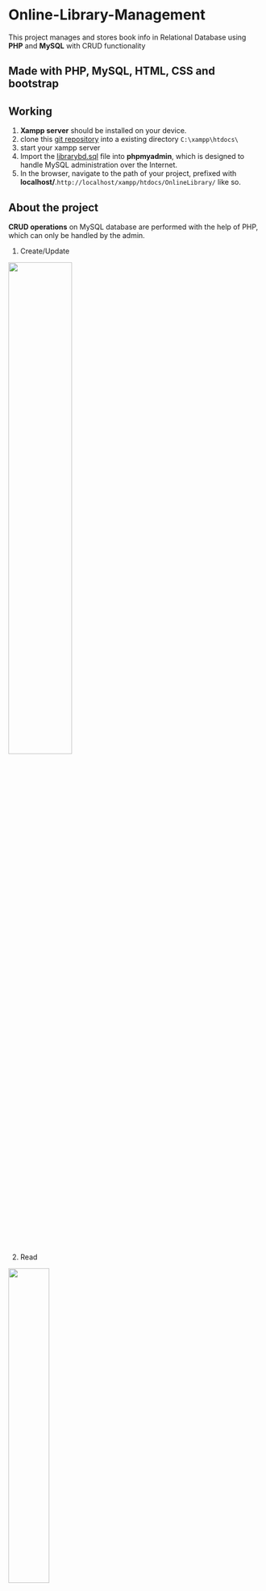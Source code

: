 # Online-Library-Management
This project manages and stores book info in Relational Database using **PHP** and **MySQL** with CRUD functionality 

## Made with PHP, MySQL, HTML, CSS and bootstrap

## Working
1. **Xampp server** should be installed on your device.
2. clone this [git repository](https://github.com/keerthanapalepu/OnlineLibrary) into a existing directory `C:\xampp\htdocs\`
3. start your xampp server
4. Import the [librarybd.sql](https://github.com/keerthanapalepu/OnlineLibrary/blob/main/librarydb.sql) file into **phpmyadmin**, which is designed to handle MySQL administration over the Internet.
5. In the browser, navigate to the path of your project, prefixed with **localhost/**.`http://localhost/xampp/htdocs/OnlineLibrary/` like so.

## About the project

**CRUD operations** on MySQL database are performed with the help of PHP, which can only be handled by the admin.
1. Create/Update

<img src="https://user-images.githubusercontent.com/98457650/180205409-6102f67c-7743-4676-8f57-361b07544419.png" width="50%" height="50%">

2. Read

<img src="https://user-images.githubusercontent.com/98457650/180206363-0bbd48a6-0ff3-4f95-a78c-82806790ef1c.png" width="40%" height="40%">

3. Delete

<img src="https://user-images.githubusercontent.com/98457650/180204262-876461b0-62bf-44b9-93df-0b9110802f22.png" width="50%" height="50%">

The existence of this session will state the user **authentication status**. After authentication, the PHP $_SESSION super global variable will contain the user id. That is, the $_SESSION[“member_id”] is set to manage the logged-in session.  
<img src="https://user-images.githubusercontent.com/98457650/180204954-0ed1e572-91fa-4fb9-bacf-7e7e6e130e4b.png" display="inline" width="30%" height="30%">
&nbsp;&nbsp;&nbsp;&nbsp;&nbsp;&nbsp;&nbsp;&nbsp;&nbsp;&nbsp;&nbsp;&nbsp;&nbsp;&nbsp;&nbsp;&nbsp;
<img src="https://user-images.githubusercontent.com/98457650/180205044-cd375527-ac1a-41a6-babe-98dc2a17ba6d.png" display="inline" width="30%" height="30%">



The user or administrator can input the type of book/magazine/article he is looking for and then search for it by entering the name/id/author.
![image](https://user-images.githubusercontent.com/98457650/180199369-fc4058d3-538f-4152-8807-bb4279a97d09.png)

![image](https://user-images.githubusercontent.com/98457650/180198805-ca18b12e-b27f-44d5-92b5-51fa013205ee.png)


## Credits
[Keerthana Palepu](https://github.com/keerthanapalepu)
